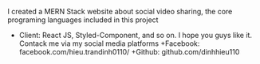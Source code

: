 I created a MERN Stack website about social video sharing, the core programing languages included in this project 
   + Client: React JS, Styled-Component, and so on.
I hope you guys like it.
Contack me via my social media platforms
   +Facebook: facebook.com/hieu.trandinh0110/
   +Github:   github.com/dinhhieu110

